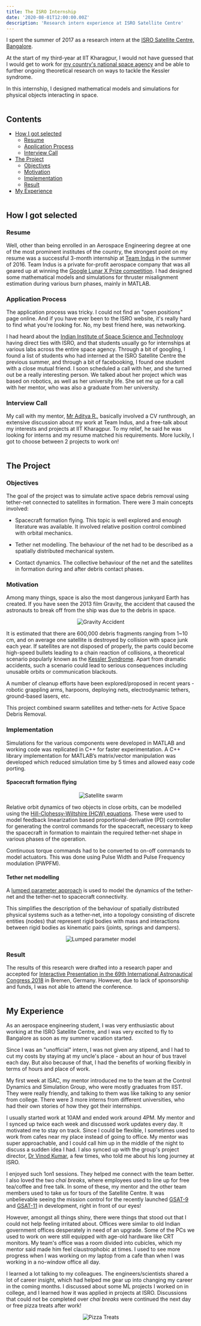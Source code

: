 ```yaml
---
title: The ISRO Internship
date: '2020-08-01T12:00:00.00Z'
description: 'Research intern experience at ISRO Satellite Centre'
---
```


I spent the summer of 2017 as a research intern at the [ISRO Satellite Centre, Bangalore](https://www.ursc.gov.in/).

At the start of my third-year at IIT Kharagpur, I would not have guessed that I
would get to work for [my country's national space agency](https://www.isro.gov.in/)
and be able to further ongoing theoretical research on ways to tackle the Kessler syndrome.

In this internship, I designed mathematical models and simulations for physical objects interacting in space.

```
```
## Contents

- <a href="#selected">How I got selected</a>
  - <a href="#resume">Resume</a>
  - <a href="#application">Application Process</a>
  - <a href="#interview">Interview Call</a>
- <a href="#project">The Project</a>
  - <a href="#objectives">Objectives</a>
  - <a href="#motivation">Motivation</a>
  - <a href="#implementation">Implementation</a>
  - <a href="#result">Result</a>
- <a href="#experience">My Experience</a>

```
```

<h2 id="selected">How I got selected</h2>

<h3 id="resume">Resume</h3>

Well, other than being enrolled in an Aerospace Engineering degree at one of the most
prominent institutes of the country, the strongest point on my resume was a
successful 3-month internship at [Team Indus](https://www.teamindus.in/) in the summer of 2016. Team Indus is a private for-profit aerospace company that was all geared up at
winning the [Google Lunar X Prize competition](https://www.xprize.org/prizes/google-lunar/competing-teams). I had designed some mathematical models and simulations for thruster
misalignment estimation during various burn phases, mainly in MATLAB.

<h3 id="application">Application Process</h3>

The application process was tricky. I could not find an "open positions" page
online. And if you have ever been to the ISRO website, it's really hard to find
what you're looking for. No, my best friend here, was networking.

I had heard about the [Indian Institute of Space Science and Technology](https://www.iist.ac.in/) having direct ties with ISRO, and that students usually go for internships at
various labs across the entire space agency. Through a bit of googling, I found a
list of students who had interned at the ISRO Satellite Centre the previous summer,
and through a bit of facebooking, I found one student with a close mutual friend.
I soon scheduled a call with her, and she turned out be a really interesting person.
We talked about her project which was based on robotics, as well as her university life.
She set me up for a call with her mentor, who was also a graduate from her university.

<h3 id="interview">Interview Call</h3>

My call with my mentor, [Mr Aditya R.](https://twitter.com/arallapalli), basically involved
a CV runthrough, an extensive discussion about my work at Team Indus, and a free-talk
about my interests and projects at IIT Kharagpur. To my relief, he said he was looking
for interns and my resume matched his requirements. More luckily, I got to choose between
2 projects to work on!

```
```

<h2 id="project">The Project</h2>

<h3 id="objectives">Objectives</h3>


The goal of the project was to simulate active space debris removal using tether-net
connected to satellites in formation. There were 3 main concepts involved:

- Spacecraft formation flying. This topic is well explored and enough literature was
available. It involved relative position control combined with orbital mechanics.

- Tether net modelling. The behaviour of the net had to be described as a spatially
distributed mechanical system.

- Contact dynamics. The collective behaviour of the net and the satellites in formation
during and after debris contact phases.

<h3 id="motivation">Motivation</h3>

Among many things, space is also the most dangerous junkyard Earth has created.
If you have seen the 2013 film Gravity, the accident that caused the astronauts
to break off from the ship was due to the debris in space.

<p align="center">
  <img src="gravity_debris_accident.gif" alt="Gravity Accident"/>
</p>

It is estimated that there are 600,000 debris fragments ranging from 1~10 cm,
and on average one satellite is destroyed by collision with space junk each year.
If satellites are not disposed of properly, the parts could become high-speed bullets
leading to a chain reaction of collisions, a theoretical scenario popularly known
as the [Kessler Syndrome](https://en.wikipedia.org/wiki/Kessler_syndrome).
Apart from dramatic accidents, such a scenario could lead to serious consequences
including unusable orbits or communication blackouts.

A number of cleanup efforts have been explored/proposed in recent years - robotic
grappling arms, harpoons, deploying nets, electrodynamic tethers, ground-based lasers, etc.

This project combined swarm satellites and tether-nets for Active Space Debris Removal.

<h3 id="implementation">Implementation</h3>

Simulations for the various components were developed in MATLAB and working code was
replicated in C++ for faster experimentation. A C++ library implementation for MATLAB’s
matrix/vector manipulation was developed which reduced simulation time by 5 times
and allowed easy code porting.

#### Spacecraft formation flying

<p align="center">
  <img src="satellite_swarm.png" alt="Satellite swarm"/>
</p>

Relative orbit dynamics of two objects in close orbits, can be modelled using the
[Hill-Clohessy-Wiltshire (HCW) equations](https://en.wikipedia.org/wiki/Clohessy%E2%80%93Wiltshire_equations). These were used to model feedback linearization
based proportional-derivative (PD) controller for generating the control commands for the spacecraft, necessary to keep the spacecraft in formation to maintain the required
tether-net shape in various phases of the operation.

Continuous torque commands had to be converted to on-off commands to model actuators.
This was done using Pulse Width and Pulse Frequency modulation (PWPFM).

#### Tether net modelling

A [lumped parameter approach](https://en.wikipedia.org/wiki/Lumped-element_model#Mechanical_systems) is used to model the dynamics of the
tether-net and the tether-net to spacecraft connectivity.

This simplifies the description of the behaviour of spatially distributed
physical systems such as a tether-net, into a topology consisting of discrete
entities (nodes) that represent rigid bodies with mass and interactions between
rigid bodies as kinematic pairs (joints, springs and dampers).

<p align="center">
  <img src="net_lpm.gif" alt="Lumped parameter model"/>
</p>

<h3 id="result">Result</h3>

The results of this research were drafted into a research paper and accepted for
[Interactive Presentation in the 69th International Astronautical Congress 2018](https://iafastro.directory/iac/archive/browse/IAC-18/A6/IP/48269/)
in Bremen, Germany. However, due to lack of sponsorship and funds, I was not able
to attend the conference.

```
```

<h2 id="experience">My Experience</h2>

As an aerospace engineering student, I was very enthusiastic about working at the
ISRO Satellite Centre, and I was very excited to fly to Bangalore as soon as my
summer vacation started.

Since I was an "unofficial" intern, I was not given any stipend, and I had to cut
my costs by staying at my uncle's place - about an hour of bus travel each day.
But also because of that, I had the benefits of working flexibly in terms of
hours and place of work.

My first week at ISAC, my mentor introduced me to the team at the Control
Dynamics and Simulation Group, who were mostly graduates from IIST. They were
really friendly, and talking to them was like talking to any senior from college.
There were 3 more interns from different universities, who had their own
stories of how they got their internships.

I usually started work at 10AM and ended work around 4PM. My mentor and I synced
up twice each week and discussed work updates every day. It motivated me to stay
on track. Since I could be flexible, I sometimes used to work from cafes near my
place instead of going to office. My mentor was super approachable, and I could
call him up in the middle of the night to discuss a sudden idea I had. I also
synced up with the group's project director, [Dr Vinod Kumar](https://www.siliconindia.com/profiles/dr-vinod-kumar-XEac3AFM.html), a few times, who told me about his long
journey at ISRO.

I enjoyed such 1on1 sessions. They helped me connect with the team better. I also
loved the two _chai breaks_, where employees used to line up for free tea/coffee
and free talk. In some of these, my mentor and the other team members used to
take us for tours of the Satellite Centre. It was unbelievable seeing the mission
control for the recently launched [GSAT-9](https://en.wikipedia.org/wiki/South_Asia_Satellite)
and [GSAT-11](https://en.wikipedia.org/wiki/GSAT-11) in development, right in front of our eyes!

However, amongst all things shiny, there were things that stood out
that I could not help feeling irritated about. Offices were similar to old Indian
government offices desperately in need of an upgrade. Some of the PCs we used to
work on were still equipped with age-old hardware like CRT monitors. My team's
office was a room divided into cubicles, which my mentor said made him feel
claustrophobic at times. I used to see more progress when I was working on my
laptop from a cafe than when I was working in a no-window office all day.

I learned a lot talking to my colleagues. The engineers/scientists shared a lot
of career insight, which had helped me gear up into changing my career in the
coming months. I discussed about some ML projects I worked on in college, and 
I learned how it was applied in projects at ISRO. Discussions that could not be
completed over _chai breaks_ were continued the next day or free pizza treats
after work!

<p align="center">
  <img src="free_pizzaaa.jpg" alt="Pizza Treats"/>
</p>
